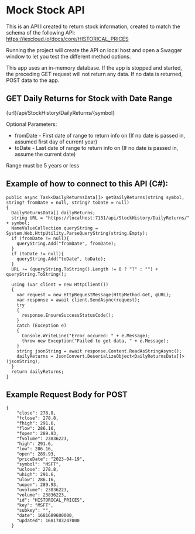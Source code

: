 # Mock Stock API

This is an API I created to return stock information, created to match the schema of the following API: https://iexcloud.io/docs/core/HISTORICAL_PRICES

Running the project will create the API on local host and open a Swagger window to let you test the different method options.

This app uses an in-memory database. If the app is stopped and started, the preceding GET request will not return any data. If no data is returned, POST data to the app.

## GET Daily Returns for Stock with Date Range
{url}/api/StockHistory/DailyReturns/{symbol}

Optional Parameters:
* fromDate - First date of range to return info on (If no date is passed in, assumed first day of current year)
* toDate - Last date of range to return info on (If no date is passed in, assume the current date)

Range must be 5 years or less

## Example of how to connect to this API (C#):

```
public async Task<DailyReturnsData[]> getDailyReturns(string symbol, string? fromDate = null, string? toDate = null)
{
  DailyReturnsData[] dailyReturns;
  string URL = "https://localhost:7131/api/StockHistory/DailyReturns/" + symbol;
  NameValueCollection queryString = System.Web.HttpUtility.ParseQueryString(string.Empty);
  if (fromDate != null){
    queryString.Add("fromDate", fromDate);
  }
  if (toDate != null){
    queryString.Add("toDate", toDate);
  }
  URL += (queryString.ToString().Length != 0 ? "?" : "") + queryString.ToString();

  using (var client = new HttpClient())
  {
    var request = new HttpRequestMessage(HttpMethod.Get, @URL);
    var response = await client.SendAsync(request);
    try
    {
      response.EnsureSuccessStatusCode();
    }
    catch (Exception e)
    {
      Console.WriteLine("Error occured: " + e.Message);
      throw new Exception("Failed to get data, " + e.Message);
    }
    string jsonString = await response.Content.ReadAsStringAsync();
    dailyReturns = JsonConvert.DeserializeObject<DailyReturnsData[]>(jsonString);
  }
  return dailyReturns;
}
```
## Example Request Body for POST
```
{
    "close": 278.8,
    "fclose": 278.8,
    "fhigh": 291.6,
    "flow": 286.16,
    "fopen": 289.93,
    "fvolume": 23836223,
    "high": 291.6,
    "low": 286.16,
    "open": 289.93,
    "priceDate": "2023-04-19",
    "symbol": "MSFT",
    "uclose": 278.8,
    "uhigh": 291.6,
    "ulow": 286.16,
    "uopen": 289.93,
    "uvolume": 23836223,
    "volume": 23836223,
    "id": "HISTORICAL_PRICES",
    "key": "MSFT",
    "subkey": "",
    "date": 1681689600000,
    "updated": 1681783247000
  }
```
